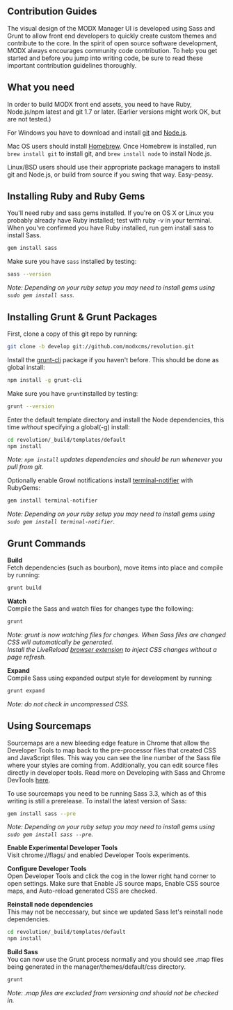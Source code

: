 Contribution Guides
--------------------------------------

The visual design of the MODX Manager UI is developed using Sass and Grunt to allow front end developers to quickly create custom themes and contribute to the core. In the spirit of open source software development, MODX always encourages community code contribution. To help you get started and before you jump into writing code, be sure to read these important contribution guidelines thoroughly.

What you need
--------------------------------------

In order to build MODX front end assets, you need to have Ruby, Node.js/npm latest and git 1.7 or later.
(Earlier versions might work OK, but are not tested.)

For Windows you have to download and install [git](http://git-scm.com/downloads) and [Node.js](http://nodejs.org/download/).

Mac OS users should install [Homebrew](http://mxcl.github.com/homebrew/). Once Homebrew is installed, run `brew install git` to install git,
and `brew install node` to install Node.js.

Linux/BSD users should use their appropriate package managers to install git and Node.js, or build from source
if you swing that way. Easy-peasy.

Installing Ruby and Ruby Gems
----------------------------
You'll need ruby and sass gems installed. If you're on OS X or Linux you probably already have Ruby installed; test with ruby -v in your terminal. When you've confirmed you have Ruby installed, run gem install sass to install Sass.

```bash
gem install sass
```

Make sure you have `sass` installed by testing:

```bash
sass --version
```
_Note: Depending on your ruby setup you may need to install gems using `sudo gem install sass`._

Installing Grunt & Grunt Packages
----------------------------

First, clone a copy of this git repo by running:

```bash
git clone -b develop git://github.com/modxcms/revolution.git
```

Install the [grunt-cli](http://gruntjs.com/getting-started#installing-the-cli) package if you haven't before. This should be done as global install:

```bash
npm install -g grunt-cli
```

Make sure you have `grunt`installed by testing:

```bash
grunt --version
```

Enter the default template directory and install the Node dependencies, this time *without* specifying a global(-g) install:

```bash
cd revolution/_build/templates/default
npm install
```
_Note: `npm install` updates dependencies and should be run whenever you pull from git._

Optionally enable Growl notifications install [terminal-notifier](https://github.com/alextucker/grunt-growl#getting-started) with RubyGems:
```bash
gem install terminal-notifier
```
_Note: Depending on your ruby setup you may need to install gems using `sudo gem install terminal-notifier`._

Grunt Commands
----------------------------

__Build__<br>
Fetch dependencies (such as bourbon), move items into place and compile by running:

```bash
grunt build
```

__Watch__<br>
Compile the Sass and watch files for changes type the following:

```bash
grunt
```
_Note: grunt is now watching files for changes. When Sass files are changed CSS will automatically be generated.<br>Install the LiveReload [browser extension](http://feedback.livereload.com/knowledgebase/articles/86242-how-do-i-install-and-use-the-browser-extensions-) to inject CSS changes without a page refresh._

__Expand__<br>
Compile Sass using expanded output style for development by running:

```bash
grunt expand
```
_Note: do not check in uncompressed CSS._  

Using Sourcemaps
----------------------------
Sourcemaps are a new bleeding edge feature in Chrome that allow the Developer Tools to map back to the pre-processor files that created CSS and JavaScript files. This way you can see the line number of the Sass file where your styles are coming from. Additionally, you can edit source files directly in developer tools. Read more on Developing with Sass and Chrome DevTools [here](http://net.tutsplus.com/tutorials/html-css-techniques/developing-with-sass-and-chrome-devtools/).

To use sourcemaps you need to be running Sass 3.3, which as of this writing is still a prerelease. To install the latest version of Sass:
```bash
gem install sass --pre
````
_Note: Depending on your ruby setup you may need to install gems using `sudo gem install sass --pre`._  

__Enable Experimental Developer Tools__  
Visit chrome://flags/ and enabled Developer Tools experiments.

__Configure Developer Tools__  
Open Developer Tools and click the cog in the lower right hand corner to open settings. Make sure that Enable JS source maps, Enable CSS source maps, and Auto-reload generated CSS are checked.

__Reinstall node dependencies__  
This may not be neccessary, but since we updated Sass let's reinstall node dependencies.

```bash
cd revolution/_build/templates/default
npm install
````

__Build Sass__  
You can now use the Grunt process normally and you should see .map files being generated in the manager/themes/default/css directory.
```bash
grunt
````
_Note: .map files are excluded from versioning and should not be checked in._
